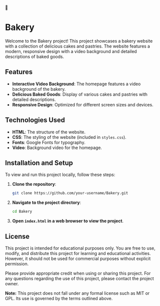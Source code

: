 🍰

# Bakery

Welcome to the Bakery project! This project showcases a bakery website with a collection of delicious cakes and pastries. The website features a modern, responsive design with a video background and detailed descriptions of baked goods.

## Features

- **Interactive Video Background**: The homepage features a video background of the bakery.
- **Delicious Baked Goods**: Display of various cakes and pastries with detailed descriptions.
- **Responsive Design**: Optimized for different screen sizes and devices.

## Technologies Used

- **HTML**: The structure of the website.
- **CSS**: The styling of the website (included in `styles.css`).
- **Fonts**: Google Fonts for typography.
- **Video**: Background video for the homepage.

## Installation and Setup

To view and run this project locally, follow these steps:

1. **Clone the repository**:

    ```bash
    git clone https://github.com/your-username/Bakery.git
    ```

2. **Navigate to the project directory**:

    ```bash
    cd Bakery
    ```

3. **Open `index.html` in a web browser to view the project**.

## License

This project is intended for educational purposes only. You are free to use, modify, and distribute this project for learning and educational activities. However, it should not be used for commercial purposes without explicit permission.

Please provide appropriate credit when using or sharing this project. For any questions regarding the use of this project, please contact the project owner.

**Note:** This project does not fall under any formal license such as MIT or GPL. Its use is governed by the terms outlined above.


